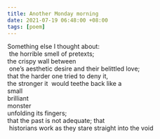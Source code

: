 ```yaml
---
title: Another Monday morning
date: 2021-07-19 06:48:00 +08:00
tags: [poem]
---
```


Something else I thought about:    
 the horrible smell of pretexts;      
the crispy wall between     
 one’s aesthetic desire and their belittled love;     
that the harder one tried to deny it,     
the stronger it  would teethe back like a     
small     
brilliant     
monster      
unfolding its fingers;     
that the past is not adequate; that     
 historians work as they stare straight into the void   
